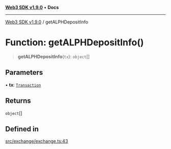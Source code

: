 [**Web3 SDK v1.9.0**](../README.md) • **Docs**

***

[Web3 SDK v1.9.0](../globals.md) / getALPHDepositInfo

# Function: getALPHDepositInfo()

> **getALPHDepositInfo**(`tx`): `object`[]

## Parameters

• **tx**: [`Transaction`](../namespaces/node/interfaces/Transaction.md)

## Returns

`object`[]

## Defined in

[src/exchange/exchange.ts:43](https://github.com/Mystic-Nayy/alephium-web3/blob/ee41f5e0e7d7fb0b155fe62f05b2ac03772895ca/packages/web3/src/exchange/exchange.ts#L43)
